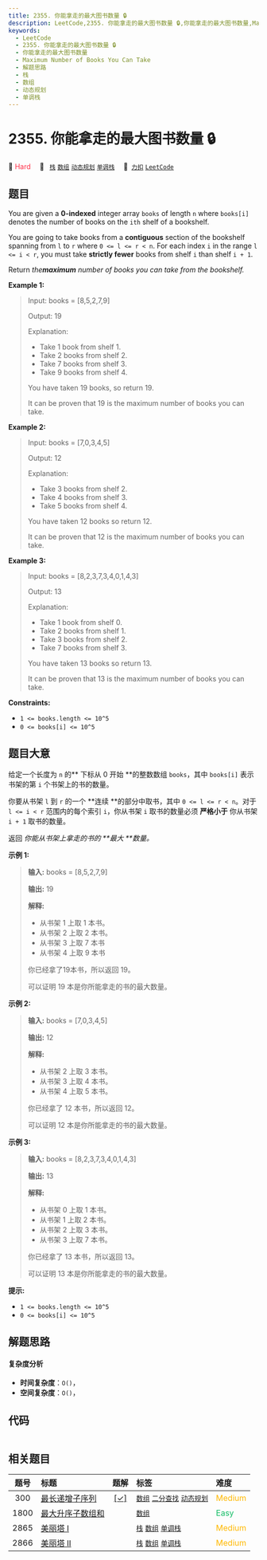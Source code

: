 ```yaml
---
title: 2355. 你能拿走的最大图书数量 🔒
description: LeetCode,2355. 你能拿走的最大图书数量 🔒,你能拿走的最大图书数量,Maximum Number of Books You Can Take,解题思路,栈,数组,动态规划,单调栈
keywords:
  - LeetCode
  - 2355. 你能拿走的最大图书数量 🔒
  - 你能拿走的最大图书数量
  - Maximum Number of Books You Can Take
  - 解题思路
  - 栈
  - 数组
  - 动态规划
  - 单调栈
---
```


# 2355. 你能拿走的最大图书数量 🔒

🔴 <font color=#ff334b>Hard</font>&emsp; 🔖&ensp; [`栈`](/tag/stack.md) [`数组`](/tag/array.md) [`动态规划`](/tag/dynamic-programming.md) [`单调栈`](/tag/monotonic-stack.md)&emsp; 🔗&ensp;[`力扣`](https://leetcode.cn/problems/maximum-number-of-books-you-can-take) [`LeetCode`](https://leetcode.com/problems/maximum-number-of-books-you-can-take)

## 题目

You are given a **0-indexed** integer array `books` of length `n` where
`books[i]` denotes the number of books on the `ith` shelf of a bookshelf.

You are going to take books from a **contiguous** section of the bookshelf
spanning from `l` to `r` where `0 <= l <= r < n`. For each index `i` in the
range `l <= i < r`, you must take **strictly fewer** books from shelf `i` than
shelf `i + 1`.

Return _the**maximum** number of books you can take from the bookshelf._



**Example 1:**

> Input: books = [8,5,2,7,9]
> 
> Output: 19
> 
> Explanation:
> - Take 1 book from shelf 1.
> - Take 2 books from shelf 2.
> - Take 7 books from shelf 3.
> - Take 9 books from shelf 4.
> 
> You have taken 19 books, so return 19.
> 
> It can be proven that 19 is the maximum number of books you can take.

**Example 2:**

> Input: books = [7,0,3,4,5]
> 
> Output: 12
> 
> Explanation:
> - Take 3 books from shelf 2.
> - Take 4 books from shelf 3.
> - Take 5 books from shelf 4.
> 
> You have taken 12 books so return 12.
> 
> It can be proven that 12 is the maximum number of books you can take.

**Example 3:**

> Input: books = [8,2,3,7,3,4,0,1,4,3]
> 
> Output: 13
> 
> Explanation:
> - Take 1 book from shelf 0.
> - Take 2 books from shelf 1.
> - Take 3 books from shelf 2.
> - Take 7 books from shelf 3.
> 
> You have taken 13 books so return 13.
> 
> It can be proven that 13 is the maximum number of books you can take.

**Constraints:**

  * `1 <= books.length <= 10^5`
  * `0 <= books[i] <= 10^5`


## 题目大意

给定一个长度为 `n` 的**  下标从 0 开始 **的整数数组 `books`，其中 `books[i]` 表示书架的第 `i` 个书架上的书的数量。

你要从书架 `l` 到 `r` 的一个 **连续  **的部分中取书，其中 `0 <= l <= r < n`。对于 `l <= i < r`
范围内的每个索引 `i`，你从书架 `i` 取书的数量必须 **严格小于** 你从书架 `i + 1` 取书的数量。

返回 _你能从书架上拿走的书的  **最大  **数量。_



**示例 1:**

> 
> 
> 
> 
> 
> **输入:** books = [8,5,2,7,9]
> 
> **输出:** 19
> 
> **解释:**
> - 从书架 1 上取 1 本书。
> - 从书架 2 上取 2 本书。
> - 从书架 3 上取 7 本书
> - 从书架 4 上取 9 本书
> 
> 你已经拿了19本书，所以返回 19。
> 
> 可以证明 19 本是你所能拿走的书的最大数量。
> 
> 

**示例  2:**

> 
> 
> 
> 
> 
> **输入:** books = [7,0,3,4,5]
> 
> **输出:** 12
> 
> **解释:**
> - 从书架 2 上取 3 本书。
> - 从书架 3 上取 4 本书。
> - 从书架 4 上取 5 本书。
> 
> 你已经拿了 12 本书，所以返回 12。
> 
> 可以证明 12 本是你所能拿走的书的最大数量。
> 
> 

**示例 3:**

> 
> 
> 
> 
> 
> **输入:** books = [8,2,3,7,3,4,0,1,4,3]
> 
> **输出:** 13
> 
> **解释:**
> - 从书架 0 上取 1 本书。
> - 从书架 1 上取 2 本书。
> - 从书架 2 上取 3 本书。
> - 从书架 3 上取 7 本书。
> 
> 你已经拿了 13 本书，所以返回 13。
> 
> 可以证明 13 本是你所能拿走的书的最大数量。
> 
> 



**提示:**

  * `1 <= books.length <= 10^5`
  * `0 <= books[i] <= 10^5`


## 解题思路

#### 复杂度分析

- **时间复杂度**：`O()`，
- **空间复杂度**：`O()`，

## 代码

```javascript

```

## 相关题目

<!-- prettier-ignore -->
| 题号 | 标题 | 题解 | 标签 | 难度 |
| :------: | :------ | :------: | :------ | :------ |
| 300 | [最长递增子序列](https://leetcode.com/problems/longest-increasing-subsequence) | [[✓]](/problem/0300.md) |  [`数组`](/tag/array.md) [`二分查找`](/tag/binary-search.md) [`动态规划`](/tag/dynamic-programming.md) | <font color=#ffb800>Medium</font> |
| 1800 | [最大升序子数组和](https://leetcode.com/problems/maximum-ascending-subarray-sum) |  |  [`数组`](/tag/array.md) | <font color=#15bd66>Easy</font> |
| 2865 | [美丽塔 I](https://leetcode.com/problems/beautiful-towers-i) |  |  [`栈`](/tag/stack.md) [`数组`](/tag/array.md) [`单调栈`](/tag/monotonic-stack.md) | <font color=#ffb800>Medium</font> |
| 2866 | [美丽塔 II](https://leetcode.com/problems/beautiful-towers-ii) |  |  [`栈`](/tag/stack.md) [`数组`](/tag/array.md) [`单调栈`](/tag/monotonic-stack.md) | <font color=#ffb800>Medium</font> |
